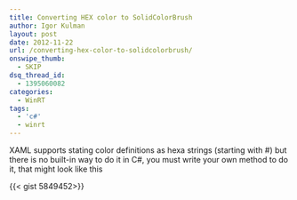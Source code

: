 ```yaml
---
title: Converting HEX color to SolidColorBrush
author: Igor Kulman
layout: post
date: 2012-11-22
url: /converting-hex-color-to-solidcolorbrush/
onswipe_thumb:
  - SKIP
dsq_thread_id:
  - 1395060082
categories:
  - WinRT
tags:
  - 'c#'
  - winrt
---
```

XAML supports stating color definitions as hexa strings (starting with #) but there is no built-in way to do it in C#, you must write your own method to do it, that might look like this

{{< gist 5849452>}}